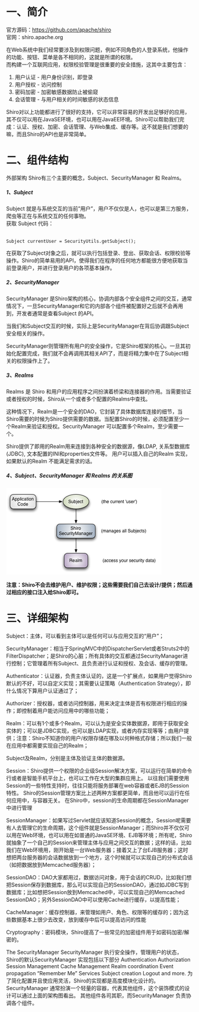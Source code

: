 
# 一、简介
官方源码：https://github.com/apache/shiro
<br />
官网：shiro.apache.org

在Web系统中我们经常要涉及到权限问题，例如不同角色的人登录系统，他操作的功能、按钮、菜单是各不相同的，这就是所谓的权限。
<br/>
而构建一个互联网应用，权限校验管理是很重要的安全措施，这其中主要包含：

1. 用户认证 - 用户身份识别，即登录
1. 用户授权 - 访问控制
1. 密码加密 - 加密敏感数据防止被偷窥
1. 会话管理 - 与用户相关的时间敏感的状态信息

Shiro对以上功能都进行了很好的支持，它可以非常容易的开发出足够好的应用，其不仅可以用在JavaSE环境，也可以用在JavaEE环境。Shiro可以帮助我们完成：认证、授权、加密、会话管理、与Web集成、缓存等。这不就是我们想要的嘛，而且Shiro的API也是非常简单。



# 二、组件结构
外部架构
Shiro有三个主要的概念，Subject、SecurityManager 和 Realms。

##### 1、Subject
Subject 就是与系统交互的当前”用户”，用户不仅仅是人，也可以是第三方服务，爬虫等正在与系统交互的任何事物。
<br />
获取 Subject 代码：
<pre><code>
Subject currentUser = SecurityUtils.getSubject();
</code></pre>

在获取了Subject对象之后，就可以执行包括登录、登出、获取会话、权限校验等操作。Shiro的简单易用的API，使得我们在程序的任何地方都能很方便地获取当前登录用户，并进行登录用户的各项基本操作。

##### 2、SecurityManager
<p>
SecurityManager 是Shiro架构的核心，协调内部各个安全组件之间的交互，通常情况下，一旦SecurityManager和它的内部各个组件被配置好之后就不会再用到，开发者通常是查看Subject 的API。
</p>
<p>
当我们和Subject交互的时候，实际上是SecurityManager在背后协调跟Subject安全相关的操作。
</p>
<p>
SecurityManager则管理所有用户的安全操作，它是Shiro框架的核心。一旦其初始化配置完成，我们就不会再调用其相关API了，而是将精力集中在了Subject相关的权限操作上了。
</p>

##### 3、Realms
<p>
Realms 是 Shiro 和用户的应用程序之间扮演着桥梁和连接器的作用。当需要验证或者授权的时候，Shiro从一个或者多个配置的Realms中查找。
</p>
<p>
这种情况下，Realm是一个安全的DAO，它封装了具体数据库连接的细节，当Shiro需要的时候为Shiro提供需要的数据。当配置Shiro的时候，必须配置至少一个Realm来验证和授权。SecurityManager 可以配置多个Realm，至少需要一个。
</p>
<p>
Shiro提供了即用的Realm用来连接到各种安全的数据源，像LDAP, 关系型数据库(JDBC), 文本配置的INI和properties文件等。 用户可以插入自己的Realm 实现，如果默认的Realm 不能满足需求的话。
</p>

##### 4、Subject、SecurityManager 和 Realms 的关系图
![Alt text](https://github.com/ChaseDreamBoy/shiro-demo/blob/master/doc/image/Subject-SecurityManager-Realms.png "Optional title")


**注意：Shiro不会去维护用户、维护权限；这些需要我们自己去设计/提供；然后通过相应的接口注入给Shiro即可。**


# 三、详细架构

Subject：主体，可以看到主体可以是任何可以与应用交互的“用户”；

SecurityManager：相当于SpringMVC中的DispatcherServlet或者Struts2中的FilterDispatcher；是Shiro的心脏；所有具体的交互都通过SecurityManager进行控制；它管理着所有Subject、且负责进行认证和授权、及会话、缓存的管理。

Authenticator：认证器，负责主体认证的，这是一个扩展点，如果用户觉得Shiro默认的不好，可以自定义实现；其需要认证策略（Authentication Strategy），即什么情况下算用户认证通过了；

Authorizer：授权器，或者访问控制器，用来决定主体是否有权限进行相应的操作；即控制着用户能访问应用中的哪些功能；

Realm：可以有1个或多个Realm，可以认为是安全实体数据源，即用于获取安全实体的；可以是JDBC实现，也可以是LDAP实现，或者内存实现等等；由用户提供；注意：Shiro不知道你的用户/权限存储在哪及以何种格式存储；所以我们一般在应用中都需要实现自己的Realm；

Subject及Realm，分别是主体及验证主体的数据源。

Session：Shiro提供一个权限的企业级Session解决方案，可以运行在简单的命令行或者是智能手机平台上，也可以工作在大型的集群应用上。
以往我们需要使用Session的一些特性支持时，往往只能将服务部署在web容器或者EJB的Session特性。
Shiro的Session管理方案比上述两种方案都更简单，而且他可以运行在任何应用中，与容器无关。
在Shiro中，session的生命周期都在SessionManager中进行管理

SessionManager：如果写过Servlet就应该知道Session的概念，Session呢需要有人去管理它的生命周期，这个组件就是SessionManager；而Shiro并不仅仅可以用在Web环境，也可以用在如普通的JavaSE环境、EJB等环境；所有呢，Shiro就抽象了一个自己的Session来管理主体与应用之间交互的数据；这样的话，比如我们在Web环境用，刚开始是一台Web服务器；接着又上了台EJB服务器；这时想把两台服务器的会话数据放到一个地方，这个时候就可以实现自己的分布式会话（如把数据放到Memcached服务器）；

SessionDAO：DAO大家都用过，数据访问对象，用于会话的CRUD，比如我们想把Session保存到数据库，那么可以实现自己的SessionDAO，通过如JDBC写到数据库；比如想把Session放到Memcached中，可以实现自己的Memcached SessionDAO；另外SessionDAO中可以使用Cache进行缓存，以提高性能；

CacheManager：缓存控制器，来管理如用户、角色、权限等的缓存的；因为这些数据基本上很少去改变，放到缓存中后可以提高访问的性能

Cryptography：密码模块，Shiro提高了一些常见的加密组件用于如密码加密/解密的。

The SecurityManager
SecurityManager 执行安全操作，管理用户的状态，Shiro的默认SecurityManager 实现包括以下部分
Authentication
Authorization
Session Management
Cache Management
Realm coordination
Event propagation
“Remember Me”
Services
Subject creation
Logout 
and more.
为了简化配置并且使应用灵活，Shiro的实现都是高度模块化设计的。 
SecurityManager 通常扮演一个轻量的容器，代表其他组件，这个装饰模式的设计可以通过上面的架构图看出。
其他组件各司其职，而SecurityManager 负责协调各个组件。





